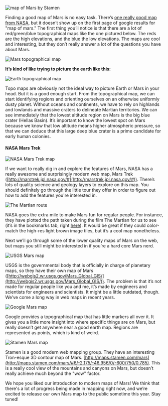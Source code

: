 ![map of Mars by Stamen](/images/image_6.png)

Finding a good map of Mars is no easy task.  There’s [one really good map from NASA](http://marstrek.jpl.nasa.gov/), but it doesn’t show up on the first page of google results for "map of mars."  The first thing you’ll notice is that there are a lot of red/green/blue topographical maps like the one pictured below.  The reds are the high elevations, and the blue the low elevations.  The maps are cool and interesting, but they don’t really answer a lot of the questions you have about Mars.

![Mars topographical map](/images/image_0.png)

**It’s kind of like trying to picture the earth like this:**

![Earth topographical map](/images/image_1.png)

Topo maps are obviously not the ideal way to picture Earth or Mars in your head.  But it is a good enough start.  From the topographical map, we can start identifying regions and orienting ourselves on an otherwise uniformly dusty planet.  Without oceans and continents, we have to rely on highlands and lowlands and massive craters to delineate Martian territories.  We can see immediately that the lowest altitude region on Mars is the big blue crater (Hellas Basin).  It’s important to know the lowest spot on Mars because we know that low altitude means higher atmospheric pressure, so that we can deduce that this large deep blue crater is a prime candidate for early human colonies.


#### NASA Mars Trek
![NASA Mars Trek map](/images/image_2.png)

If we want to really dig in and explore the features of Mars, NASA has a really awesome and surprisingly modern web map, Mars Trek ([http://marstrek.jpl.nasa.gov/#](http://marstrek.jpl.nasa.gov/#)).  There’s lots of quality science and geology layers to explore on this map.  You should definitely go through the little tour they offer in order to figure out how to add the features you're interested in.

![The Martian route](/images/image_3.png)

NASA goes the extra mile to make Mars fun for regular people.  For instance, they have plotted the path taken during the film The Martian for us to see (it’s in the bookmarks tab, right [here](http://marstrek.jpl.nasa.gov/#v=0.1&x=-6.32&y=14.17&z=4&p=IAU2000%3A49900&d=&l=nomenclature_eq%2Ctrue&l=graticule_eq%2Cfalse&l=nomenclature_np%2Ctrue&l=graticule_np%2Cfalse&l=nomenclature_sp%2Ctrue&l=graticule_sp%2Cfalse&l=MC11E_HRMOSCO_COL%2Ctrue&l=HRSC_Martian_east%2Ctrue&l=ESP_040776_2115_RED_A_01_ORTHO%2Ctrue&l=ESP_042252_1930_RED_B_01_ORTHO%2Ctrue&l=ESP_042647_1760_RED_B_01_ORTHO%2Ctrue&l=martian_path%2Ctrue&l=martian_waypoints%2Ctrue)).  It would be great if they could color-match the high-res light brown image tiles, but it’s a cool map nonetheless.

Next we’ll go through some of the lower quality maps of Mars on the web, but maps you still might be interested in if you’re a hard core Mars nerd.

![USGS Mars map](/images/image_4.png)

USGS is the governmental body that is officially in charge of planetary maps, so they have their own map of Mars ([http://webgis2.wr.usgs.gov/Mars_Global_GIS/](http://webgis2.wr.usgs.gov/Mars_Global_GIS/)).  The problem is that it’s not made for regular people like you and me, it’s made by engineers and scientists for engineers and scientists.  It might be a little outdated, though.  We’ve come a long way in web maps in recent years.

![Google Mars map](/images/image_5.png)

Google provides a topographical map that has little markers all over it.  It gives you a little more insight into where specific things are on Mars, but really doesn’t get anywhere near a good earth map.  Regions are represented as points, which is kind of weird.

![Stamen Mars map](/images/image_6.png)

Stamen is a good modern web mapping group.  They have an interesting Tron-esque 3D contour map of Mars.  [http://maps.stamen.com/mars](http://maps.stamen.com/mars/#6/-2.175/-46.956/0/-600/750/0.785).  This is a really cool view of the mountains and canyons on Mars, but doesn’t really achieve much beyond the "wow" factor.

We hope you liked our introduction to modern maps of Mars!  We think that there's a lot of progress being made in mapping right now, and we’re excited to release our own Mars map to the public sometime this year.  Stay tuned!
